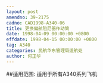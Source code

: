 ```yaml
---
layout: post
amendno: 39-2175
cadno: CAD1998-A340-06
title: 更换偏航阻尼器作动筒
date: 1998-04-09 00:00:00 +0800
effdate: 1998-04-15 00:00:00 +0800
tag: A340
categories: 民航华东管理局适航处
author: 何正华
---
```


##适用范围:
适用于所有A340系列飞机

